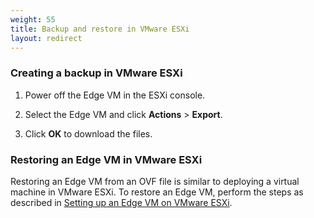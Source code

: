 ```yaml
---
weight: 55
title: Backup and restore in VMware ESXi
layout: redirect
---
```


### Creating a backup in VMware ESXi

1. Power off the Edge VM in the ESXi console.

2. Select the Edge VM and click **Actions** > **Export**.

3. Click **OK** to download the files.

### Restoring an Edge VM in VMware ESXi

Restoring an Edge VM from an OVF file is similar to deploying a virtual machine in VMware ESXi. To restore an Edge VM, perform the steps as described in [Setting up an Edge VM on VMware ESXi](/edge/installation/#setting-up-esxi). 